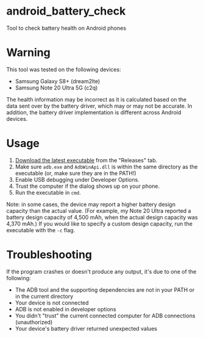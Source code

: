 # android_battery_check

Tool to check battery health on Android phones

# Warning

This tool was tested on the following devices:

- Samsung Galaxy S8+ (dream2lte)
- Samsung Note 20 Ultra 5G (c2q)

The health information may be incorrect as it is calculated based on the data sent over by the battery driver, which may or may not be accurate.
In addition, the battery driver implementation is different across Android devices.

# Usage

1. [Download the latest executable][latest-executable] from the "Releases" tab.
2. Make sure `adb.exe` and `AdbWinApi.dll` is within the same directory as the executable (or, make sure they are in the PATH!)
3. Enable USB debugging under Developer Options.
4. Trust the computer if the dialog shows up on your phone.
5. Run the executable in `cmd`.

Note: in some cases, the device may report a higher battery design capacity than the actual value.
(For example, my Note 20 Ultra reported a battery design capacity of 4,500 mAh, when the actual design capacity was 4,370 mAh.)
If you would like to specify a custom design capacity, run the executable with the `-c` flag.

[latest-executable]: https://github.com/ericswpark/android_battery_check/releases/latest/download/android_battery_check_win_x64.exe

# Troubleshooting

If the program crashes or doesn't produce any output, it's due to one of the following:

- The ADB tool and the supporting dependencies are not in your PATH or in the current directory
- Your device is not connected
- ADB is not enabled in developer options
- You didn't "trust" the current connected computer for ADB connections (unauthorized)
- Your device's battery driver returned unexpected values
